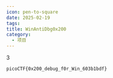 ```yaml
---
icon: pen-to-square
date: 2025-02-19
tags: 
title: WinAntiDbg0x200
category:
  - 项目
---
```


3
```
picoCTF{0x200_debug_f0r_Win_603b1bdf}
```